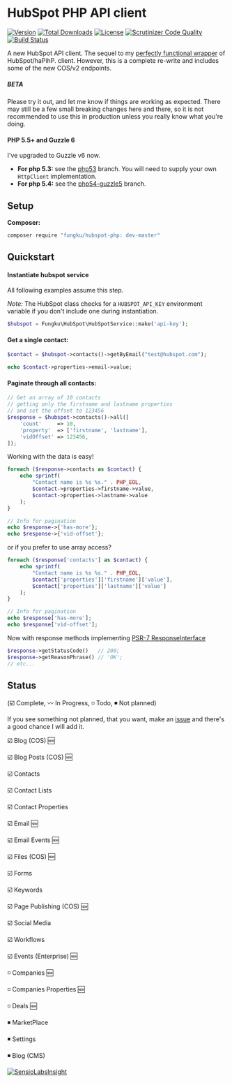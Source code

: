 # HubSpot PHP API client

[![Version](https://img.shields.io/packagist/v/fungku/hubspot-php.svg?style=flat-square)](https://packagist.org/packages/fungku/hubspot-php)
 [![Total Downloads](https://img.shields.io/packagist/dt/fungku/hubspot-php.svg?style=flat-square)](https://packagist.org/packages/fungku/hubspot-php)
 [![License](https://img.shields.io/packagist/l/fungku/hubspot-php.svg?style=flat-square)](https://packagist.org/packages/fungku/hubspot-php)
 [![Scrutinizer Code Quality](https://img.shields.io/scrutinizer/g/fungku/hubspot-php.svg?style=flat-square)](https://scrutinizer-ci.com/g/fungku/hubspot-php/?branch=master)
 [![Build Status](https://img.shields.io/travis/ryanwinchester/hubspot-php.svg?style=flat-square)](https://travis-ci.org/ryanwinchester/hubspot-php)

A new HubSpot API client. The sequel to my [perfectly functional wrapper](https://github.com/fungku/hubspot) of HubSpot/haPihP.
client. However, this is a complete re-write and includes some of the new COS/v2 endpoints.

##### BETA

Please try it out, and let me know if things are working as expected. There may still be a few small breaking changes here and there, so it is not recommended to use this in production unless you really know what you're doing.


#### PHP 5.5+ and Guzzle 6

I've upgraded to Guzzle v6 now.

 - **For php 5.3:** see the [php53](https://github.com/ryanwinchester/hubspot-php/tree/php53) branch. You will need to supply your own `HttpClient` implementation.
 - **For php 5.4:** see the [php54-guzzle5](https://github.com/ryanwinchester/hubspot-php/tree/php54-guzzle5) branch.

## Setup

**Composer:**

```bash
composer require "fungku/hubspot-php: dev-master"
```

## Quickstart

#### Instantiate hubspot service

All following examples assume this step.

*Note:* The HubSpot class checks for a `HUBSPOT_API_KEY` environment variable if you don't include one during instantiation.

```php
$hubspot = Fungku\HubSpot\HubSpotService::make('api-key');
```

#### Get a single contact:

```php
$contact = $hubspot->contacts()->getByEmail("test@hubspot.com");

echo $contact->properties->email->value;
```

#### Paginate through all contacts:

```php
// Get an array of 10 contacts
// getting only the firstname and lastname properties
// and set the offset to 123456
$response = $hubspot->contacts()->all([
    'count'     => 10,
    'property'  => ['firstname', 'lastname'],
    'vidOffset' => 123456,
]);
```

Working with the data is easy!

```php
foreach ($response->contacts as $contact) {
    echo sprintf(
        "Contact name is %s %s." . PHP_EOL,
        $contact->properties->firstname->value,
        $contact->properties->lastname->value
    );
}

// Info for pagination
echo $response->{'has-more'};
echo $response->{'vid-offset'};
```

or if you prefer to use array access?

```php
foreach ($response['contacts'] as $contact) {
    echo sprintf(
        "Contact name is %s %s." . PHP_EOL,
        $contact['properties']['firstname']['value'],
        $contact['properties']['lastname']['value']
    );
}

// Info for pagination
echo $response['has-more'];
echo $response['vid-offset'];
```

Now with response methods implementing [PSR-7 ResponseInterface](https://github.com/php-fig/http-message/tree/master/src)

```php
$response->getStatusCode()   // 200;
$response->getReasonPhrase() // 'OK';
// etc...
```

## Status

(:ballot_box_with_check: Complete, :wavy_dash: In Progress, :white_medium_small_square: Todo, :black_medium_small_square: Not planned)

If you see something not planned, that you want, make an [issue](https://github.com/fungku/hubspot-php/issues) and there's a good chance I will add it.

:ballot_box_with_check: Blog (COS) :new:

:ballot_box_with_check: Blog Posts (COS) :new:

:ballot_box_with_check: Contacts

:ballot_box_with_check: Contact Lists

:ballot_box_with_check: Contact Properties

:ballot_box_with_check: Email :new:

:ballot_box_with_check: Email Events :new:

:ballot_box_with_check: Files (COS) :new:

:ballot_box_with_check: Forms

:ballot_box_with_check: Keywords

:ballot_box_with_check: Page Publishing (COS) :new:

:ballot_box_with_check: Social Media

:ballot_box_with_check: Workflows

:ballot_box_with_check: Events (Enterprise) :new:

:white_medium_small_square: Companies :new:

:white_medium_small_square: Companies Properties :new:

:white_medium_small_square: Deals :new:

:black_medium_small_square: MarketPlace

:black_medium_small_square: Settings

:black_medium_small_square: Blog (CMS)

[![SensioLabsInsight](https://insight.sensiolabs.com/projects/32dd9bdd-1ace-455d-872e-17aac72ac8c1/big.png)](https://insight.sensiolabs.com/projects/32dd9bdd-1ace-455d-872e-17aac72ac8c1)
